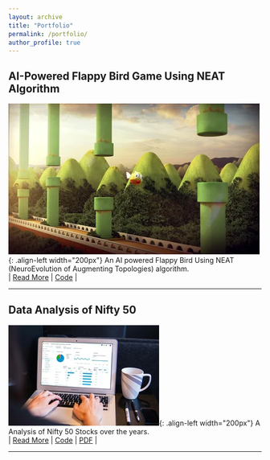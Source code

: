 ```yaml
---
layout: archive
title: "Portfolio"
permalink: /portfolio/
author_profile: true
---
```


## AI-Powered Flappy Bird Game Using NEAT Algorithm

![Flappy](/images/Flappy3D.webp){: .align-left width="200px"}
An AI powered Flappy Bird Using NEAT (NeuroEvolution of Augmenting Topologies) algorithm.
<br/>
| [Read More](https://github.com/sourize/AI-Powered-Flappy-Bird-Game-Using-NEAT-Algorithm) | [Code](https://github.com/sourize/AI-Powered-Flappy-Bird-Game-Using-NEAT-Algorithm/blob/main/AI_Bird.py) |

---

## Data Analysis of Nifty 50

![Data Analysis](/images/DA.jpg){: .align-left width="200px"}
A Analysis of Nifty 50 Stocks over the years.
<br>
| [Read More](https://github.com/sourize/Data-Analysis-of-NIFTY-50-Dataset) | [Code](https://github.com/sourize/Data-Analysis-of-NIFTY-50-Dataset/blob/main/Data_Analysis_of_NIFTY_50_Dataset(06_02_23_06_02_24).ipynb) | [PDF](https://github.com/sourize/Data-Analysis-of-NIFTY-50-Dataset/blob/main/DataAnalysis_on_Nifty%2050.pdf) |

---
